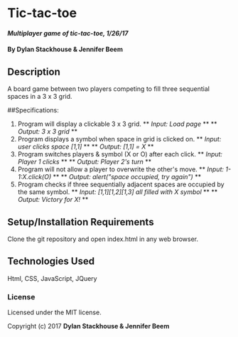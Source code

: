 # Tic-tac-toe

#### _Multiplayer game of tic-tac-toe, 1/26/17_

#### By **Dylan Stackhouse & Jennifer Beem**

## Description

A board game between two players competing to fill three sequential spaces in a 3 x 3 grid.

##Specifications:
1. Program will display a clickable 3 x 3 grid.
  ** *Input: Load page* **
  ** *Output: 3 x 3 grid* **
2. Program displays a symbol when space in grid is clicked on.
  ** *Input: user clicks space [1,1]* **
  ** *Output: [1,1] = X* **
3. Program switches players & symbol (X or O) after each click.
  ** *Input: Player 1 clicks* **
  ** *Output: Player 2's turn* **
4. Program will not allow a player to overwrite the other's move.
  ** *Input: 1-1:X.click(O)* **
  ** *Output: alert("space occupied, try again")* **
5. Program checks if three sequentially adjacent spaces are occupied by the same symbol.
  ** *Input: [1,1][1,2][1,3] all filled with X symbol* **
  ** *Output: Victory for X!* **

## Setup/Installation Requirements

Clone the git repository and open index.html in any web browser.

## Technologies Used

Html, CSS, JavaScript, JQuery

### License
Licensed under the MIT license.

Copyright (c) 2017 **Dylan Stackhouse & Jennifer Beem**
